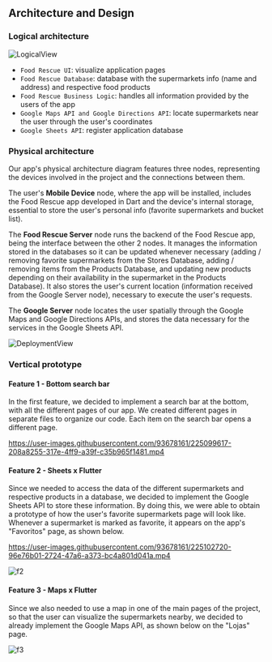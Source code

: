 ## Architecture and Design

### Logical architecture
![LogicalView](https://github.com/FEUP-LEIC-ES-2022-23/2LEIC09T3/blob/main/images/LogicalView.png)

- `Food Rescue UI`: visualize application pages
- `Food Rescue Database`: database with the supermarkets info (name and address) and respective food products
- `Food Rescue Business Logic`: handles all information provided by the users of the app
- `Google Maps API and Google Directions API`: locate supermarkets near the user through the user's coordinates
- `Google Sheets API`: register application database


### Physical architecture
Our app's physical architecture diagram features three nodes, representing the devices involved in the project and the connections between them.

The user's **Mobile Device** node, where the app will be installed, includes the Food Rescue app developed in Dart and the device's internal storage,
essential to store the user's personal info (favorite supermarkets and bucket list).

The **Food Rescue Server** node runs the backend of the Food Rescue app, being the interface between the other 2 nodes. It manages the information
stored in the databases so it can be updated whenever necessary (adding / removing favorite supermarkets from the Stores Database, adding / removing
items from the Products Database, and updating new products depending on their availability in the supermarket in the Products Database). It also stores
the user's current location (information received from the Google Server node), necessary to execute the user's requests.

The **Google Server** node locates the user spatially through the Google Maps and Google Directions APIs, and stores the data necessary for the services
in the Google Sheets API.

![DeploymentView](https://github.com/FEUP-LEIC-ES-2022-23/2LEIC09T3/blob/main/images/DeploymentView.png)


### Vertical prototype
#### Feature 1 - Bottom search bar
In the first feature, we decided to implement a search bar at the bottom, with all the different pages of our app.
We created different pages in separate files to organize our code. Each item on the search bar opens a different page.

https://user-images.githubusercontent.com/93678161/225099617-208a8255-317e-4ff9-a39f-c35b965f1481.mp4

#### Feature 2 - Sheets x Flutter
Since we needed to access the data of the different supermarkets and respective products in a database, we decided
to implement the Google Sheets API to store these information. By doing this, we were able to obtain a prototype of
how the user's favorite supermarkets page will look like. Whenever a supermarket is marked as favorite, it appears
on the app's "Favoritos" page, as shown below.

https://user-images.githubusercontent.com/93678161/225102720-96e76b01-2724-47a6-a373-bc4a801d041a.mp4

![f2](https://user-images.githubusercontent.com/93678161/225103043-5910a1b7-94e8-4555-9fad-f6c5bceccf89.png)

#### Feature 3 - Maps x Flutter
Since we also needed to use a map in one of the main pages of the project, so that the user can visualize the
supermarkets nearby, we decided to already implement the Google Maps API, as shown below on the "Lojas" page.

![f3](https://user-images.githubusercontent.com/93678161/225103816-7987fc53-eb12-4f3e-a0c3-97ce18b920fe.png)
